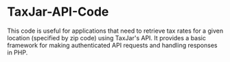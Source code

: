 # TaxJar-API-Code
This code is useful for applications that need to retrieve tax rates for a given location (specified by zip code) using TaxJar's API. It provides a basic framework for making authenticated API requests and handling responses in PHP.
